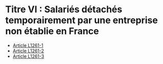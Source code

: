 # Titre VI : Salariés détachés temporairement par une entreprise non établie en France

* [Article L1261-1](./LEGIARTI000006901375.md)
* [Article L1261-2](./LEGIARTI000006901376.md)
* [Article L1261-3](./LEGIARTI000006901377.md)
